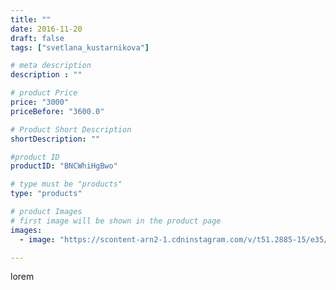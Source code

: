 ```yaml
---
title: ""
date: 2016-11-20
draft: false
tags: ["svetlana_kustarnikova"]

# meta description
description : ""

# product Price
price: "3000"
priceBefore: "3600.0"

# Product Short Description
shortDescription: ""

#product ID
productID: "BNCWhiHgBwo"

# type must be "products"
type: "products"

# product Images
# first image will be shown in the product page
images:
  - image: "https://scontent-arn2-1.cdninstagram.com/v/t51.2885-15/e35/14533603_1858212431132647_2704256313168232448_n.jpg?se=7&tp=1&_nc_ht=scontent-arn2-1.cdninstagram.com&_nc_cat=107&_nc_ohc=vzrCyv5RNsUAX8Obhis&ccb=7-4&oh=0257ba22053834e27e6224e11e559fa0&oe=6081B423&ig_cache_key=MTM4Nzc3MDY5NjU4MjU2OTAwMA%3D%3D.2-ccb7-4"

---
```

lorem
